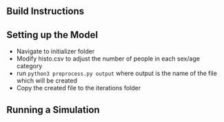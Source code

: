 ## Build Instructions

## Setting up the Model
- Navigate to initializer folder
- Modify histo.csv to adjust the number of people in each sex/age category
- run `python3 preprocess.py output` where output is the name of the file which will be created
- Copy the created file to the iterations folder

## Running a Simulation

